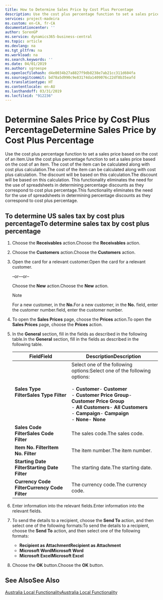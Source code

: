 ```yaml
---
title: How to Determine Sales Price by Cost Plus Percentage
description: Use the cost plus percentage function to set a sales price based on the cost of an item. The cost of the item can be calculated along with cost plus calculation. The discount will be based on this calculation.
services: project-madeira
ms.custom: en-CA, fr-CA
documentationcenter: ''
author: SorenGP
ms.service: dynamics365-business-central
ms.topic: article
ms.devlang: na
ms.tgt_pltfrm: na
ms.workload: na
ms.search.keywords: ''
ms.date: 04/01/2019
ms.author: sgroespe
ms.openlocfilehash: d4e0034b27a8827f9db8238e7ab21cc311d604fa
ms.sourcegitcommit: bd78a5d990c9e83174da1409076c22df8b35eafd
ms.translationtype: HT
ms.contentlocale: en-AU
ms.lasthandoff: 03/31/2019
ms.locfileid: "912236"
---
```

# <a name="determine-sales-price-by-cost-plus-percentage"></a><span data-ttu-id="59686-105">Determine Sales Price by Cost Plus Percentage</span><span class="sxs-lookup"><span data-stu-id="59686-105">Determine Sales Price by Cost Plus Percentage</span></span>
<span data-ttu-id="59686-106">Use the cost plus percentage function to set a sales price based on the cost of an item.</span><span class="sxs-lookup"><span data-stu-id="59686-106">Use the cost plus percentage function to set a sales price based on the cost of an item.</span></span> <span data-ttu-id="59686-107">The cost of the item can be calculated along with cost plus calculation.</span><span class="sxs-lookup"><span data-stu-id="59686-107">The cost of the item can be calculated along with cost plus calculation.</span></span> <span data-ttu-id="59686-108">The discount will be based on this calculation.</span><span class="sxs-lookup"><span data-stu-id="59686-108">The discount will be based on this calculation.</span></span> <span data-ttu-id="59686-109">This functionality eliminates the need for the use of spreadsheets in determining percentage discounts as they correspond to cost plus percentage.</span><span class="sxs-lookup"><span data-stu-id="59686-109">This functionality eliminates the need for the use of spreadsheets in determining percentage discounts as they correspond to cost plus percentage.</span></span>  

## <a name="to-determine-sales-tax-by-cost-plus-percentage"></a><span data-ttu-id="59686-110">To determine US sales tax by cost plus percentage</span><span class="sxs-lookup"><span data-stu-id="59686-110">To determine sales tax by cost plus percentage</span></span>  

1.  <span data-ttu-id="59686-111">Choose the **Receivables** action.</span><span class="sxs-lookup"><span data-stu-id="59686-111">Choose the **Receivables** action.</span></span>  
3.  <span data-ttu-id="59686-112">Choose the **Customers** action.</span><span class="sxs-lookup"><span data-stu-id="59686-112">Choose the **Customers** action.</span></span>  
4.  <span data-ttu-id="59686-113">Open the card for a relevant customer.</span><span class="sxs-lookup"><span data-stu-id="59686-113">Open the card for a relevant customer.</span></span>  

     <span data-ttu-id="59686-114">–or–</span><span class="sxs-lookup"><span data-stu-id="59686-114">–or–</span></span>  

    <span data-ttu-id="59686-115">Choose the **New** action.</span><span class="sxs-lookup"><span data-stu-id="59686-115">Choose the **New** action.</span></span>  

    > [!NOTE]  
    >  <span data-ttu-id="59686-116">For a new customer, in the **No.**</span><span class="sxs-lookup"><span data-stu-id="59686-116">For a new customer, in the **No.**</span></span> <span data-ttu-id="59686-117">field, enter the customer number.</span><span class="sxs-lookup"><span data-stu-id="59686-117">field, enter the customer number.</span></span>  

5.  <span data-ttu-id="59686-118">To open the **Sales Prices** page, choose the **Prices** action.</span><span class="sxs-lookup"><span data-stu-id="59686-118">To open the **Sales Prices** page, choose the **Prices** action.</span></span>  
6.  <span data-ttu-id="59686-119">In the **General** section, fill in the fields as described in the following table.</span><span class="sxs-lookup"><span data-stu-id="59686-119">In the **General** section, fill in the fields as described in the following table.</span></span>  

    |<span data-ttu-id="59686-120">Field</span><span class="sxs-lookup"><span data-stu-id="59686-120">Field</span></span>|<span data-ttu-id="59686-121">Description</span><span class="sxs-lookup"><span data-stu-id="59686-121">Description</span></span>|  
    |-----------|-----------------|  
    |<span data-ttu-id="59686-122">**Sales Type Filter**</span><span class="sxs-lookup"><span data-stu-id="59686-122">**Sales Type Filter**</span></span>|<span data-ttu-id="59686-123">Select one of the following options:</span><span class="sxs-lookup"><span data-stu-id="59686-123">Select one of the following options:</span></span><br /><br /> <span data-ttu-id="59686-124">-   **Customer**</span><span class="sxs-lookup"><span data-stu-id="59686-124">-   **Customer**</span></span><br /><span data-ttu-id="59686-125">-   **Customer Price Group**</span><span class="sxs-lookup"><span data-stu-id="59686-125">-   **Customer Price Group**</span></span><br /><span data-ttu-id="59686-126">-   **All Customers**</span><span class="sxs-lookup"><span data-stu-id="59686-126">-   **All Customers**</span></span><br /><span data-ttu-id="59686-127">-   **Campaign**</span><span class="sxs-lookup"><span data-stu-id="59686-127">-   **Campaign**</span></span><br /><span data-ttu-id="59686-128">-   **None**</span><span class="sxs-lookup"><span data-stu-id="59686-128">-   **None**</span></span>|  
    |<span data-ttu-id="59686-129">**Sales Code Filter**</span><span class="sxs-lookup"><span data-stu-id="59686-129">**Sales Code Filter**</span></span>|<span data-ttu-id="59686-130">The sales code.</span><span class="sxs-lookup"><span data-stu-id="59686-130">The sales code.</span></span>|  
    |<span data-ttu-id="59686-131">**Item No. Filter**</span><span class="sxs-lookup"><span data-stu-id="59686-131">**Item No. Filter**</span></span>|<span data-ttu-id="59686-132">The item number.</span><span class="sxs-lookup"><span data-stu-id="59686-132">The item number.</span></span>|  
    |<span data-ttu-id="59686-133">**Starting Date Filter**</span><span class="sxs-lookup"><span data-stu-id="59686-133">**Starting Date Filter**</span></span>|<span data-ttu-id="59686-134">The starting date.</span><span class="sxs-lookup"><span data-stu-id="59686-134">The starting date.</span></span>|  
    |<span data-ttu-id="59686-135">**Currency Code Filter**</span><span class="sxs-lookup"><span data-stu-id="59686-135">**Currency Code Filter**</span></span>|<span data-ttu-id="59686-136">The currency code.</span><span class="sxs-lookup"><span data-stu-id="59686-136">The currency code.</span></span>|  

7.  <span data-ttu-id="59686-137">Enter information into the relevant fields.</span><span class="sxs-lookup"><span data-stu-id="59686-137">Enter information into the relevant fields.</span></span>  
8.  <span data-ttu-id="59686-138">To send the details to a recipient, choose the **Send To** action, and then select one of the following formats:</span><span class="sxs-lookup"><span data-stu-id="59686-138">To send the details to a recipient, choose the **Send To** action, and then select one of the following formats:</span></span>  

    - <span data-ttu-id="59686-139">**Recipient as Attachment**</span><span class="sxs-lookup"><span data-stu-id="59686-139">**Recipient as Attachment**</span></span>  
    - <span data-ttu-id="59686-140">**Microsoft Word**</span><span class="sxs-lookup"><span data-stu-id="59686-140">**Microsoft Word**</span></span>  
    - <span data-ttu-id="59686-141">**Microsoft Excel**</span><span class="sxs-lookup"><span data-stu-id="59686-141">**Microsoft Excel**</span></span>  

9. <span data-ttu-id="59686-142">Choose the **OK** button.</span><span class="sxs-lookup"><span data-stu-id="59686-142">Choose the **OK** button.</span></span>  

## <a name="see-also"></a><span data-ttu-id="59686-143">See Also</span><span class="sxs-lookup"><span data-stu-id="59686-143">See Also</span></span>  
 [<span data-ttu-id="59686-144">Australia Local Functionality</span><span class="sxs-lookup"><span data-stu-id="59686-144">Australia Local Functionality</span></span>](australia-local-functionality.md)
